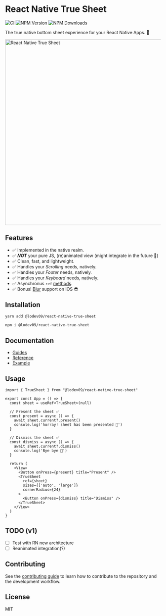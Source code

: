 # React Native True Sheet

[![CI](https://github.com/lodev09/react-native-true-sheet/actions/workflows/ci.yml/badge.svg)](https://github.com/lodev09/react-native-true-sheet/actions/workflows/ci.yml)
[![NPM Version](https://img.shields.io/npm/v/%40lodev09%2Freact-native-true-sheet)](https://www.npmjs.com/package/@lodev09/react-native-true-sheet)
[![NPM Downloads](https://img.shields.io/npm/d18m/%40lodev09%2Freact-native-true-sheet)](https://www.npmjs.com/package/@lodev09/react-native-true-sheet)

The true native bottom sheet experience for your React Native Apps. 💩

<img alt="React Native True Sheet" src="docs/static/img/preview.gif" width="600px" />

## Features
* ✅ Implemented in the native realm.
* ✅ **_NOT_** your pure JS, (re)animated view (might integrate in the future 👀)
* ✅ Clean, fast, and lightweight.
* ✅ Handles your _Scrolling_ needs, natively.
* ✅ Handles your _Footer_ needs, natively.
* ✅ Handles your _Keyboard_ needs, natively.
* ✅ Asynchronus `ref` [methods](https://sheet.lodev09.com/reference/methods#ref-methods).
* ✅ Bonus! [Blur](https://sheet.lodev09.com/reference/types#blurtint) support on IOS 😎

## Installation

```sh
yarn add @lodev09/react-native-true-sheet
```

```sh
npm i @lodev09/react-native-true-sheet
```

## Documentation

- [Guides](https://sheet.lodev09.com/category/guides)
- [Reference](https://sheet.lodev09.com/category/reference)
- [Example](example)

## Usage

```tsx
import { TrueSheet } from "@lodev09/react-native-true-sheet"

export const App = () => {
  const sheet = useRef<TrueSheet>(null)

  // Present the sheet ✅
  const present = async () => {
    await sheet.current?.present()
    console.log('horray! sheet has been presented 💩')
  }

  // Dismiss the sheet ✅
  const dismiss = async () => {
    await sheet.current?.dismiss()
    console.log('Bye bye 👋')
  }

  return (
    <View>
      <Button onPress={present} title="Present" />
      <TrueSheet
        ref={sheet}
        sizes={['auto', 'large']}
        cornerRadius={24}
      >
        <Button onPress={dismiss} title="Dismiss" />
      </TrueSheet>
    </View>
  )
}
```

## TODO (v1)

- [ ] Test with RN new architecture
- [ ] Reanimated integration(?)

## Contributing

See the [contributing guide](CONTRIBUTING.md) to learn how to contribute to the repository and the development workflow.

## License

MIT
